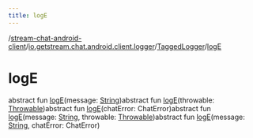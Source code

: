 ```yaml
---
title: logE
---
```

/[stream-chat-android-client](../../index.md)/[io.getstream.chat.android.client.logger](../index.md)/[TaggedLogger](index.md)/[logE](logE.md)  
  
  
  
# logE  
abstract fun [logE](logE.md)(message: [String](https://kotlinlang.org/api/latest/jvm/stdlib/kotlin/-string/index.html))abstract fun [logE](logE.md)(throwable: [Throwable](https://kotlinlang.org/api/latest/jvm/stdlib/kotlin/-throwable/index.html))abstract fun [logE](logE.md)(chatError: ChatError)abstract fun [logE](logE.md)(message: [String](https://kotlinlang.org/api/latest/jvm/stdlib/kotlin/-string/index.html), throwable: [Throwable](https://kotlinlang.org/api/latest/jvm/stdlib/kotlin/-throwable/index.html))abstract fun [logE](logE.md)(message: [String](https://kotlinlang.org/api/latest/jvm/stdlib/kotlin/-string/index.html), chatError: ChatError)

